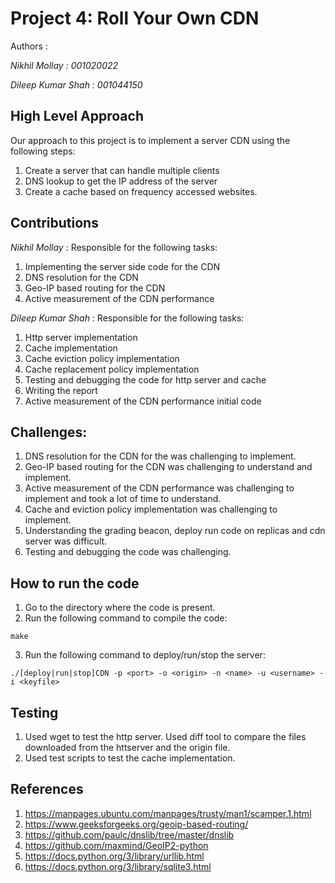 # Project 4: Roll Your Own CDN

Authors :

*Nikhil Mollay : 001020022*

*Dileep Kumar Shah : 001044150* 

## High Level Approach
Our approach to this project is to implement a server CDN using the following steps:
1. Create a server that can handle multiple clients
2. DNS lookup to get the IP address of the server
3. Create a cache based on frequency accessed websites.

## Contributions 

*Nikhil Mollay* :
Responsible for the following tasks:
1. Implementing the server side code for the CDN
2. DNS resolution for the CDN
3. Geo-IP based routing for the CDN 
4. Active measurement of the CDN performance

*Dileep Kumar Shah* : 
Responsible for the following tasks:
1. Http server implementation
2. Cache implementation
3. Cache eviction policy implementation
4. Cache replacement policy implementation
5. Testing and debugging the code for http server and cache
6. Writing the report
7. Active measurement of the CDN performance initial code


## Challenges:
1. DNS resolution for the CDN for the was challenging to implement.
2. Geo-IP based routing for the CDN was challenging to understand and implement.
3. Active measurement of the CDN performance was challenging to implement and took a lot of time to understand.
4. Cache and eviction policy implementation was challenging to implement.
5. Understanding the grading beacon, deploy run code on replicas and cdn server was difficult.
6. Testing and debugging the code was challenging.

## How to run the code
1. Go to the directory where the code is present.
2. Run the following command to compile the code:
```
make
```
3. Run the following command to deploy/run/stop the server:
```
./[deploy|run|stop]CDN -p <port> -o <origin> -n <name> -u <username> -i <keyfile>
```

## Testing
1. Used wget to test the http server. Used diff tool to compare the files downloaded from the httserver and the origin file.
2. Used test scripts to test the cache implementation.

## References
1. https://manpages.ubuntu.com/manpages/trusty/man1/scamper.1.html
2. https://www.geeksforgeeks.org/geoip-based-routing/
3. https://github.com/paulc/dnslib/tree/master/dnslib
4. https://github.com/maxmind/GeoIP2-python
5. https://docs.python.org/3/library/urllib.html
6. https://docs.python.org/3/library/sqlite3.html


